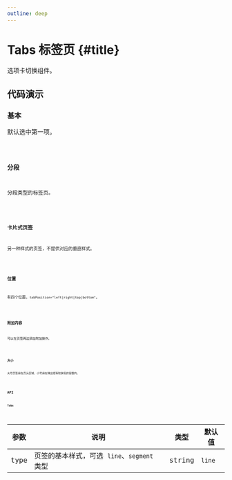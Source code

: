 ```yaml
---
outline: deep
---
```


# Tabs 标签页 {#title}

选项卡切换组件。

## 代码演示

### 基本

默认选中第一项。

<Code path="tabs/Base" />

### 分段

分段类型的标签页。

<Code path="tabs/Segment" />

### 卡片式页签

另一种样式的页签，不提供对应的垂直样式。

<Code path="tabs/Card" />

### 位置

有四个位置，`tabPosition="left|right|top|bottom"`。

<Code path="tabs/Placement" />

### 附加内容

可以在页签两边添加附加操作。

<Code path="tabs/Addon" />

### 大小

大号页签用在页头区域，小号用在弹出框等较狭窄的容器内。

<Code path="tabs/Size" />

## API

### Tabs

<div class="vp-table">

| 参数      | 说明 | 类型 | 默认值
| ----------- | ----------- | ----------- | ----------- |
| type | 页签的基本样式，可选 `line`、`segment` 类型 | string | `line` |

</div>